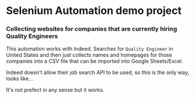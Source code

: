 # Selenium Automation demo project

### Collecting websites for companies that are currently hiring Quality Engineers

This automation works with Indeed. Searches for `Quality Engineer` in United States and then just collects names and homepages for those companies into a CSV file that can be imported into Google Sheets/Excel. 

Indeed doesn't allow their job search API to be used, so this is the only way, looks like...

It's not prefect in any sense but it works.
